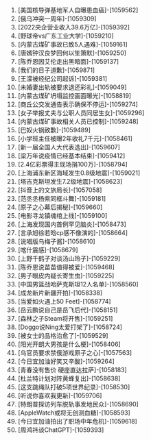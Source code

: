 
1. [美国核导弹基地军人自曝患血癌]-[1059562]
1. [俄乌冲突一周年]-[1059309]
1. [2022央企营业收入39.6万亿]-[1059392]
1. [野球帝vs广东工业大学]-[1059210]
1. [内蒙古煤矿事故已致5人遇难]-[1059161]
1. [唐嫣钟汉良梦回何以笙箫默]-[1059250]
1. [陈乔恩因艾伦走出黑暗面]-[1059137]
1. [我们的日子道歉]-[1059871]
1. [王濛被经纪公司起诉]-[1059381]
1. [未婚妻出轨被要求退还彩礼]-[1059049]
1. [内蒙古煤矿坍塌监控画面曝光]-[1058819]
1. [商丘公交发通告表示确保不停运]-[1059274]
1. [女子举报丈夫与公职人员同居生女]-[1059296]
1. [内蒙古煤矿事故相关人员已控制]-[1059248]
1. [巴奴火锅致歉]-[1059489]
1. [小学班主任被曝2年收礼7千元]-[1058461]
1. [新一届全国人大代表选出]-[1059607]
1. [梁万年说疫情已经基本结束]-[1059412]
1. [2.4亿彩票得主现场捐100万]-[1058794]
1. [上海浦东新区海域发生0.8级地震]-[1059021]
1. [塔吉克斯坦发生7.2级地震]-[1058623]
1. [抖音上的文旅局长]-[1057058]
1. [范丞丞杨紫同框斗舞]-[1059181]
1. [原子之心幕后揭秘]-[1059660]
1. [电影寻龙镇魂棺上线]-[1059100]
1. [上海发现国内首例罕见脑炎]-[1058473]
1. [言承旭徐若晗cp感不像演的]-[1058664]
1. [说唱版乌梅子酱]-[1058610]
1. [喀什震感]-[1058679]
1. [上野千鹤子对谈汤山玲子]-[1059229]
1. [陈乔恩说苗苗值得被爱]-[1059468]
1. [男子眼皮内疑长寄生虫]-[1059225]
1. [中国男篮战哈萨克斯坦12人名单]-[1058560]
1. [成龙新片新疆开拍]-[1058338]
1. [当爱如火遇上50 Feet]-[1058774]
1. [岳云鹏说自己是岳飞后代]-[1058151]
1. [森林之子Steam将开售]-[1059251]
1. [Doggo说Ning太爱打架了]-[1058724]
1. [被女士的品格治愈了]-[1059529]
1. [阳光开朗大男孩是什么梗]-[1058406]
1. [乌官员要求禁俄游戏原子之心]-[1057563]
1. [今日宜加油好笑又辛酸]-[1059264]
1. [青春没有售价 硬座直达拉萨]-[1058183]
1. [杜兰特计划对阵黄蜂复出]-[1058638]
1. [这支跳绳队打破5项世界纪录]-[1058530]
1. [听说你喜欢我更新]-[1059706]
1. [特朗普探访列车脱轨事发地民众]-[1058690]
1. [AppleWatch或将无创测血糖]-[1058593]
1. [今日宜加油拍出了职场中年危机]-[1059618]
1. [周鸿祎谈ChatGPT]-[1059393]